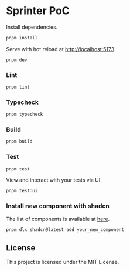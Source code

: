 # Sprinter PoC

Install dependencies.

```bash
pnpm install
```

Serve with hot reload at <http://localhost:5173>.

```bash
pnpm dev
```

### Lint

```bash
pnpm lint
```

### Typecheck

```bash
pnpm typecheck
```

### Build

```bash
pnpm build
```

### Test

```bash
pnpm test
```

View and interact with your tests via UI.

```bash
pnpm test:ui
```

### Install new component with shadcn

The list of components is available at [here](https://ui.shadcn.com/docs/components/sheet).

```bash
pnpm dlx shadcn@latest add your_new_component
```

## License

This project is licensed under the MIT License.

